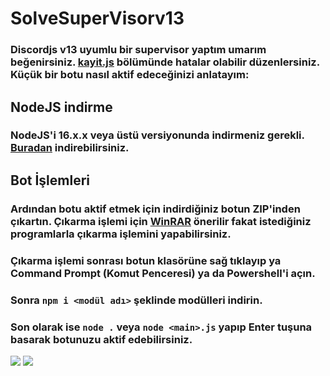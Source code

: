 # SolveSuperVisorv13

### Discordjs v13 uyumlu bir supervisor yaptım umarım beğenirsiniz. [kayit.js](#) bölümünde hatalar olabilir düzenlersiniz. Küçük bir botu nasıl aktif edeceğinizi anlatayım:

## NodeJS indirme

### NodeJS'i 16.x.x veya üstü versiyonunda indirmeniz gerekli. [Buradan](https://nodejs.org/tr/) indirebilirsiniz.

## Bot İşlemleri

### Ardından botu aktif etmek için indirdiğiniz botun ZIP'inden çıkartın. Çıkarma işlemi için [WinRAR](https://www.win-rar.com/start.html?&L=5) önerilir fakat istediğiniz programlarla çıkarma işlemini yapabilirsiniz.

### Çıkarma işlemi sonrası botun klasörüne sağ tıklayıp ya Command Prompt (Komut Penceresi) ya da Powershell'i açın.

### Sonra `npm i <modül adı>` şeklinde modülleri indirin.

### Son olarak ise `node .` veya `node <main>.js` yapıp Enter tuşuna basarak botunuzu aktif edebilirsiniz.



<a href="https://discord.com/users/852804973183500329"><img src="https://img.shields.io/badge/Solve%20-7289DA.svg?&style=for-the-badge&logo=discord&logoColor=white"></a>
<a href="https://www.instagram.com/solvebey/"><img src="https://img.shields.io/badge/Solve%20-D90070.svg?&style=for-the-badge&logo=instagram&logoColor=white"></a>

